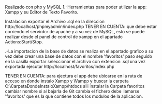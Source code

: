Realizado con php y MySQL 1.-Herramientas para poder utilizar la app: Xampp y su Editor de Texto Favorito.

Instalacion exportar el Archivo .sql en la direccion http://localhost/phpmyadmin/index.php 
TENER EN CUENTA: que debe estar corriendo el servirdor de apache y a su vez de MySQL, esto se puede realizar desde el panel de control de xampp en el apartado Actions:Start/Stop.

.-La importacion de la base de datos se realiza en el apartado grafico a su vez debe crear una base de datos con el nombre 'favoritos' paso seguido en la casilla exportar seleccionar el archivo con extension .sql una vez exportada ejecutar http://localhost/favoritos/index.php

TENER EN CUENTA: para ejectura el app debe ubicarse en la ruta de acceso en donde instalo Xampp y Wampp y buscar la carpeta C:\CarpetaDondeInstaloXampp\htdocs alli instalar la Carpeta favoritos cambiar nombre si al bajarla de Git cambia el fichero debe llamarse 'favoritos' que es la que contiene todos los modulos de la aplicacion.
